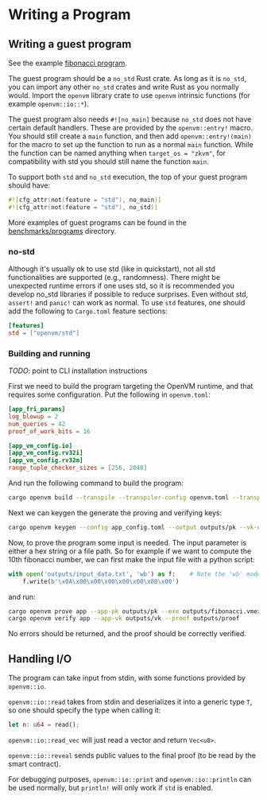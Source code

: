 # Writing a Program

## Writing a guest program

See the example [fibonacci program](https://github.com/openvm-org/openvm-example-fibonacci).

The guest program should be a `no_std` Rust crate. As long as it is `no_std`, you can import any other
`no_std` crates and write Rust as you normally would. Import the `openvm` library crate to use `openvm` intrinsic functions (for example `openvm::io::*`).

The guest program also needs `#![no_main]` because `no_std` does not have certain default handlers. These are provided by the `openvm::entry!` macro. You should still create a `main` function, and then add `openvm::entry!(main)` for the macro to set up the function to run as a normal `main` function. While the function can be named anything when `target_os = "zkvm"`, for compatibility with std you should still name the function `main`.

To support both `std` and `no_std` execution, the top of your guest program should have:

```rust
#![cfg_attr(not(feature = "std"), no_main)]
#![cfg_attr(not(feature = "std"), no_std)]
```

More examples of guest programs can be found in the [benchmarks/programs](https://github.com/openvm-org/openvm/tree/main/benchmarks/programs) directory.

### no-std

Although it's usually ok to use std (like in quickstart), not all std functionalities are supported (e.g., randomness). There might be unexpected runtime errors if one uses std, so it is recommended you develop no_std libraries if possible to reduce surprises.
Even without std, `assert!` and `panic!` can work as normal. To use `std` features, one should add the following to `Cargo.toml` feature sections:
```toml
[features]
std = ["openvm/std"]
``` 

### Building and running

*TODO*: point to CLI installation instructions

First we need to build the program targeting the OpenVM runtime, and that requires some configuration. Put the following in `openvm.toml`:
```toml
[app_fri_params]
log_blowup = 2
num_queries = 42
proof_of_work_bits = 16

[app_vm_config.io]
[app_vm_config.rv32i]
[app_vm_config.rv32m]
range_tuple_checker_sizes = [256, 2048]
```

And run the following command to build the program:

```bash
cargo openvm build --transpile --transpiler-config openvm.toml --transpile-to outputs/fibonacci.vmexe
```

Next we can keygen the generate the proving and verifying keys:

```bash
cargo openvm keygen --config app_config.toml --output outputs/pk --vk-output outputs/vk
```

Now, to prove the program some input is needed. The input parameter is either a hex string or a file path. So for example if we want to compute the 10th fibonacci number, we can first make the input file with a python script:

```python
with open('outputs/input_data.txt', 'wb') as f:    # Note the 'wb' mode for binary writing
    f.write(b'\x0A\x00\x00\x00\x00\x00\x00\x00')
```

and run:
```bash
cargo openvm prove app --app-pk outputs/pk --exe outputs/fibonacci.vmexe --input outputs/input_data.txt --output outputs/proof
cargo openvm verify app --app-vk outputs/vk --proof outputs/proof
```

No errors should be returned, and the proof should be correctly verified.

## Handling I/O

The program can take input from stdin, with some functions provided by `openvm::io`.

`openvm::io::read` takes from stdin and deserializes it into a generic type `T`, so one should specify the type when calling it:
```rust
let n: u64 = read();
```

`openvm::io::read_vec` will just read a vector and return `Vec<u8>`.

`openvm::io::reveal` sends public values to the final proof (to be read by the smart contract).

For debugging purposes, `openvm::io::print` and `openvm::io::println` can be used normally, but `println!` will only work if `std` is enabled.
